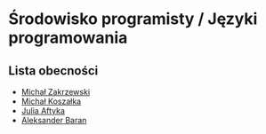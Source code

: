 # Środowisko programisty / Języki programowania

## Lista obecności

- [Michał Zakrzewski](https://github.com/ZakrzewskiM30/SPJP2024-2025)
- [Michał Koszałka](https://github.com/Majkel631)
- [Julia Aftyka](https://github.com/JAftyka/New)
- [Aleksander Baran](https://github.com/Abaran20/srodowisko-programistyczne)

